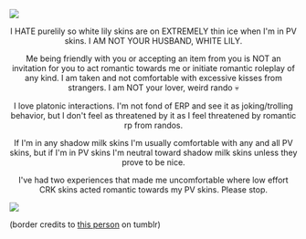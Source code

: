 ![](https://64.media.tumblr.com/e86607f100caa7c245bcd889f061b06f/db26be39848f24fa-de/s2048x3072/66c10030bbf5ee6a52e5044b709b3603d008289e.pnj)

<p align="center">I HATE purelily so white lily skins are on EXTREMELY thin ice when I'm in PV skins. I AM NOT YOUR HUSBAND, WHITE LILY.</p>

<p align="center">Me being friendly with you or accepting an item from you is NOT an invitation for you to act romantic towards me or initiate romantic roleplay of any kind. I am taken and not comfortable with excessive kisses from strangers. I am NOT your lover, weird rando 💀</p>

<p align="center">I love platonic interactions. I'm not fond of ERP and see it as joking/trolling behavior, but I don't feel as threatened by it as I feel threatened by romantic rp from randos.</p>

<p align="center">If I'm in any shadow milk skins I'm usually comfortable with any and all PV skins, but if I'm in PV skins I'm neutral toward shadow milk skins unless they prove to be nice.</p>

<p align="center">I've had two experiences that made me uncomfortable where low effort CRK skins acted romantic towards my PV skins. Please stop.</p>

![](https://64.media.tumblr.com/a8b5eace754f20a02319323292b4a1c9/ae9f71892911432c-46/s2048x3072/7abe37249ed6c8ba54df549d5402b13f4c8a3e11.pnj)

(border credits to [this person](https://www.tumblr.com/sisterlucifergraphics) on tumblr)
<!--
**lonelybluebird/lonelybluebird** is a ✨ _special_ ✨ repository because its `README.md` (this file) appears on your GitHub profile.>
